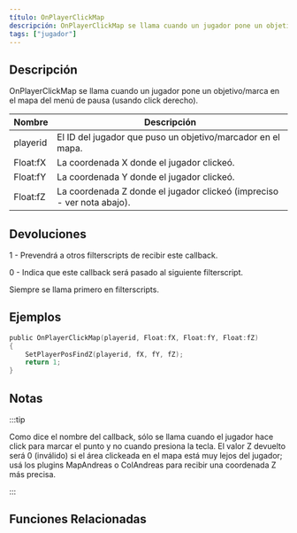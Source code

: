 ```yaml
---
título: OnPlayerClickMap
descripción: OnPlayerClickMap se llama cuando un jugador pone un objetivo/marca en el mapa del menú de pausa (usando click derecho).
tags: ["jugador"]
---
```


<VersionWarn name='callback' version='SA-MP 0.3d' />

## Descripción

OnPlayerClickMap se llama cuando un jugador pone un objetivo/marca en el mapa del menú de pausa (usando click derecho).

| Nombre   | Descripción                                                                   |
| -------- | ----------------------------------------------------------------------------- |
| playerid | El ID del jugador que puso un objetivo/marcador en el mapa.                   |
| Float:fX | La coordenada X donde el jugador clickeó.                                     |
| Float:fY | La coordenada Y donde el jugador clickeó.                                     |
| Float:fZ | La coordenada Z donde el jugador clickeó (impreciso - ver nota abajo).        |

## Devoluciones

1 - Prevendrá a otros filterscripts de recibir este callback.

0 - Indica que este callback será pasado al siguiente filterscript.

Siempre se llama primero en filterscripts.

## Ejemplos

```c
public OnPlayerClickMap(playerid, Float:fX, Float:fY, Float:fZ)
{
    SetPlayerPosFindZ(playerid, fX, fY, fZ);
    return 1;
}
```

## Notas

:::tip

Como dice el nombre del callback, sólo se llama cuando el jugador hace click para marcar el punto y no cuando presiona la tecla. El valor Z devuelto será 0 (inválido) si el área clickeada en el mapa está muy lejos del jugador; usá los plugins MapAndreas o ColAndreas para recibir una coordenada Z más precisa.

:::

## Funciones Relacionadas
